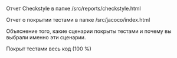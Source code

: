 Отчет Checkstyle в папке /src/reports/checkstyle.html

Отчет о покрытии тестами в папке /src/jacoco/index.html

Объяснение того, какие сценарии покрыты тестами и почему вы выбрали именно эти сценарии.

Покрыт тестами весь код (100 %)
